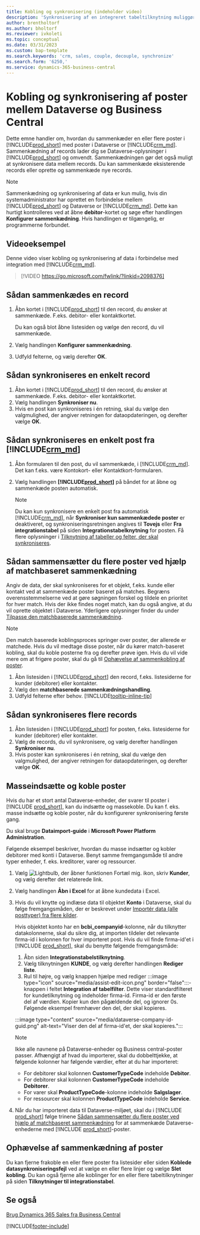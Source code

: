 ```yaml
---
title: Kobling og synkronisering (indeholder video)
description: 'Synkronisering af en integreret tabeltilknytning muliggør synkronisering af data i alle records i en tabel i Business Central og Dynamics 365 Sales-tabellen, der er sammenkædet.'
author: brentholtorf
ms.author: bholtorf
ms.reviewer: ivkoleti
ms.topic: conceptual
ms.date: 03/31/2023
ms.custom: bap-template
ms.search.keywords: 'crm, sales, couple, decouple, synchronize'
ms.search.form: '6250,'
ms.service: dynamics-365-business-central
---
```


# <a name="couple-and-synchronize-records-between-dataverse-and-business-central"></a>Kobling og synkronisering af poster mellem Dataverse og Business Central

Dette emne handler om, hvordan du sammenkæder en eller flere poster i [!INCLUDE[prod_short](includes/prod_short.md)] med poster i Dataverse or [!INCLUDE[crm_md](includes/crm_md.md)]. Sammenkædning af records lader dig se Dataverse-oplysninger i [!INCLUDE[prod_short](includes/prod_short.md)] og omvendt. Sammenkædningen gør det også muligt at synkronisere data mellem records. Du kan sammenkæde eksisterende records eller oprette og sammenkæde nye records.

> [!NOTE]
> Sammenkædning og synkronisering af data er kun mulig, hvis din systemadministrator har oprettet en forbindelse mellem [!INCLUDE[prod_short](includes/prod_short.md)] og Dataverse or [!INCLUDE[crm_md](includes/crm_md.md)]. Dette kan hurtigt kontrolleres ved at åbne **debitor**-kortet og søge efter handlingen **Konfigurer sammenkædning**. Hvis handlingen er tilgængelig, er programmerne forbundet.

## <a name="video-example"></a>Videoeksempel

Denne video viser kobling og synkronisering af data i forbindelse med integration med [!INCLUDE[crm_md](includes/crm_md.md)].

> [!VIDEO https://go.microsoft.com/fwlink/?linkid=2098376]

## <a name="to-couple-a-record"></a>Sådan sammenkædes en record

1. Åbn kortet i [!INCLUDE[prod_short](includes/prod_short.md)] til den record, du ønsker at sammenkæde. F.eks. debitor- eller kontaktkortet.  

    Du kan også blot åbne listesiden og vælge den record, du vil sammenkæde.  

2. Vælg handlingen **Konfigurer sammenkædning**.  
3. Udfyld felterne, og vælg derefter **OK**.  

## <a name="to-synchronize-a-single-record"></a>Sådan synkroniseres en enkelt record

1. Åbn kortet i [!INCLUDE[prod_short](includes/prod_short.md)] til den record, du ønsker at sammenkæde. F.eks. debitor- eller kontaktkortet.  
2. Vælg handlingen **Synkroniser nu**.  
3. Hvis en post kan synkroniseres i én retning, skal du vælge den valgmulighed, der angiver retningen for dataopdateringen, og derefter vælge **OK**.  

## <a name="to-synchronize-a-single-record-from-"></a>Sådan synkroniseres en enkelt post fra [!INCLUDE[crm_md](includes/crm_md.md)]

1. Åbn formularen til den post, du vil sammenkæde, i [!INCLUDE[crm_md](includes/crm_md.md)]. Det kan f.eks. være Kontokort- eller Kontaktkort-formularen.  
2. Vælg handlingen **[!INCLUDE[prod_short](includes/prod_short.md)]** på båndet for at åbne og sammenkæde posten automatisk.

    > [!Note]
    > Du kan kun synkronisere en enkelt post fra automatisk [!INCLUDE[crm_md](includes/crm_md.md)], når **Synkroniser kun sammenkædede poster** er deaktiveret, og synkroniseringsretningen angives til **Tovejs** eller **Fra integrationstabel** på siden **Integrationstabelknytning** for posten. Få flere oplysninger i [Tilknytning af tabeller og felter, der skal synkroniseres](admin-how-to-modify-table-mappings-for-synchronization.md#create-new-records).

## <a name="to-couple-multiple-records-using-match-based-coupling"></a>Sådan sammensætter du flere poster ved hjælp af matchbaseret sammenkædning

Angiv de data, der skal synkroniseres for et objekt, f.eks. kunde eller kontakt ved at sammenkæde poster baseret på matches. Begræns overensstemmelserne ved at gøre søgningen forskel og tildele en prioritet for hver match. Hvis der ikke findes noget match, kan du også angive, at du vil oprette objektet i Dataverse. Yderligere oplysninger finder du under [Tilpasse den matchbaserede sammenkædning](admin-how-to-set-up-a-dynamics-crm-connection.md#customize-the-match-based-coupling).  

> [!NOTE]
> Den match baserede koblingsproces springer over poster, der allerede er matchede. Hvis du vil medtage disse poster, når du kører match-baseret kobling, skal du koble posterne fra og derefter prøve igen. Hvis du vil vide mere om at frigøre poster, skal du gå til [Ophævelse af sammenkobling af poster](#uncoupling-records).

1. Åbn listesiden i [!INCLUDE[prod_short](includes/prod_short.md)] den record, f.eks. listesiderne for kunder (debitorer) eller kontakter.
2. Vælg den **matchbaserede sammenkædningshandling**.
3. Udfyld felterne efter behov. [!INCLUDE[tooltip-inline-tip](includes/tooltip-inline-tip_md.md)]

## <a name="to-synchronize-multiple-records"></a>Sådan synkroniseres flere records

1. Åbn listesiden i [!INCLUDE[prod_short](includes/prod_short.md)] for posten, f.eks. listesiderne for kunder (debitorer) eller kontakter.  
2. Vælg de records, du vil synkronisere, og vælg derefter handlingen **Synkroniser nu**.  
3. Hvis poster kan synkroniseres i én retning, skal du vælge den valgmulighed, der angiver retningen for dataopdateringen, og derefter vælge **OK**.  

## <a name="bulk-insert-and-couple-records"></a>Masseindsætte og koble poster

Hvis du har et stort antal Dataverse-enheder, der svarer til poster i [!INCLUDE [prod_short](includes/prod_short.md)], kan du indsætte og massekoble. Du kan f. eks. masse indsætte og koble poster, når du konfigurerer synkronisering første gang.

Du skal bruge **Dataimport-guide** i **Microsoft Power Platform Administration**.

Følgende eksempel beskriver, hvordan du masse indsætter og kobler debitorer med konti i Dataverse. Benyt samme fremgangsmåde til andre typer enheder, f. eks. kreditorer, varer og ressourcer.

1. Vælg ![Lightbulb, der åbner funktionen Fortæl mig.](media/ui-search/search_small.png "Fortæl mig, hvad du vil foretage dig") ikon, skriv **Kunder**, og vælg derefter det relaterede link.
2. Vælg handlingen **Åbn i Excel** for at åbne kundedata i Excel. <!--Don't they need to choose the customers that they want to import to Dataverse?-->
3. Hvis du vil knytte og indlæse data til objektet **Konto** i Dataverse, skal du følge fremgangsmåden, der er beskrevet under [Importér data (alle posttyper) fra flere kilder](/power-platform/admin/import-data-all-record-types).  

    Hvis objektet konto har en **bcbi_companyid**-kolonne, når du tilknytter datakolonnerne, skal du sikre dig, at importen tildeler det relevante firma-id i kolonnen for hver importeret post. Hvis du vil finde firma-id'et i [!INCLUDE [prod_short](includes/prod_short.md)], skal du benytte følgende fremgangsmåde:

    1. Åbn siden **Integrationstabelstilknytning**.
    2. Vælg tilknytningen **KUNDE**, og vælg derefter handlingen **Rediger liste**.
    3. Rul til højre, og vælg knappen hjælpe med rediger :::image type="icon" source="media/assist-edit-icon.png" border="false":::-knappen i feltet **Integration af tabelfilter**. Dette viser standardfilteret for kundetilknytning og indeholder firma-id. Firma-id er den første del af værdien. Kopier kun den pågældende del, og ignorer 0s. Følgende eksempel fremhæver den del, der skal kopieres.

    :::image type="content" source="media/dataverse-company-id-guid.png" alt-text="Viser den del af firma-id'et, der skal kopieres.":::

    > [!NOTE]
    > Ikke alle navnene på Dataverse-enheder og Business central-poster passer. Afhængigt af hvad du importerer, skal du dobbelttjekke, at følgende kolonner har følgende værdier, efter at du har importeret:
    >
    >* For debitorer skal kolonnen **CustomerTypeCode** indeholde **Debitor**.
    >* For debitorer skal kolonnen **CustomerTypeCode** indeholde **Debitorer**. 
    >* For varer skal **ProductTypeCode**-kolonne indeholde **Salgslager**.
    >* For ressourcer skal kolonnen **ProductTypeCode** indeholde **Service**.
 
4. Når du har importeret data til Dataverse-miljøet, skal du i [!INCLUDE [prod_short](includes/prod_short.md)] følge trinene [Sådan sammensætter du flere poster ved hjælp af matchbaseret sammenkædning](#to-couple-multiple-records-using-match-based-coupling) for at sammenkæde Dataverse-enhederne med [!INCLUDE [prod_short](includes/prod_short.md)]-poster. 

## <a name="uncoupling-records"></a>Ophævelse af sammenkædning af poster

Du kan fjerne frakoble en eller flere poster fra listesider eller siden **Koblede datasynkroniseringsfejl** ved at vælge en eller flere linjer og vælge **Slet kobling**. Du kan også fjerne alle koblinger for en eller flere tabeltilknytninger på siden **Tilknytninger til integrationstabel**.

## <a name="see-also"></a>Se også

[Brug Dynamics 365 Sales fra Business Central](marketing-integrate-dynamicscrm.md)


[!INCLUDE[footer-include](includes/footer-banner.md)]
